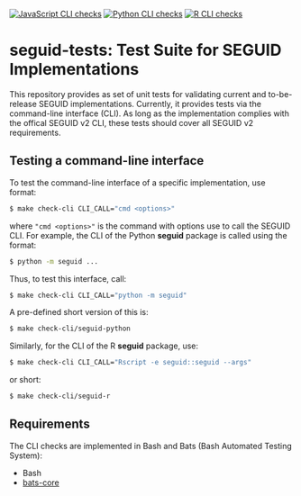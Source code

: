 [![JavaScript CLI checks](https://github.com/seguid/seguid-tests/actions/workflows/check-cli-javascript.yml/badge.svg)](https://github.com/seguid/seguid-tests/actions/workflows/check-cli-javascript.yml)
[![Python CLI checks](https://github.com/seguid/seguid-tests/actions/workflows/check-cli-python.yml/badge.svg)](https://github.com/seguid/seguid-tests/actions/workflows/check-cli-python.yml)
[![R CLI checks](https://github.com/seguid/seguid-tests/actions/workflows/check-cli-r.yml/badge.svg)](https://github.com/seguid/seguid-tests/actions/workflows/check-cli-r.yml)


# seguid-tests: Test Suite for SEGUID Implementations

This repository provides as set of unit tests for validating current
and to-be-release SEGUID implementations. Currently, it provides tests
via the command-line interface (CLI). As long as the implementation
complies with the offical SEGUID v2 CLI, these tests should cover all
SEGUID v2 requirements.


## Testing a command-line interface

To test the command-line interface of a specific implementation, use
format:

```sh
$ make check-cli CLI_CALL="cmd <options>" 
```

where `"cmd <options>"` is the command with options use to call the
SEGUID CLI.  For example, the CLI of the Python **seguid** package is
called using the format:

```sh
$ python -m seguid ...
```

Thus, to test this interface, call:

```sh
$ make check-cli CLI_CALL="python -m seguid" 
```

A pre-defined short version of this is:

```sh
$ make check-cli/seguid-python
```

Similarly, for  the CLI of the R **seguid** package, use:


```sh
$ make check-cli CLI_CALL="Rscript -e seguid::seguid --args" 
```

or short:

```sh
$ make check-cli/seguid-r
```



## Requirements

The CLI checks are implemented in Bash and Bats (Bash Automated
Testing System):

* Bash
* [bats-core]

[bats-core]: https://bats-core.readthedocs.io/en/stable/

